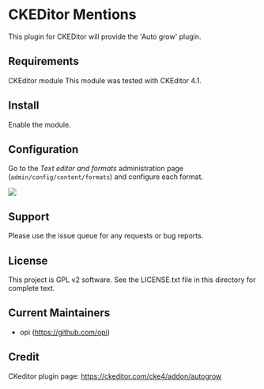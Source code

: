 CKEDitor Mentions
=================

This plugin for CKEDitor will provide the 'Auto grow' plugin.

Requirements
------------

CKEditor module
This module was tested with CKEditor 4.1.

Install
-------

Enable the module.

Configuration
-------------

Go to the *Text editor and formats* administration page (`admin/config/content/formats`)
and configure each format.

![](screenshot.png)

Support
-------

Please use the issue queue for any requests or bug reports.

License
-------

This project is GPL v2 software. See the LICENSE.txt file in this directory for
complete text.

Current Maintainers
-------------------

 - opi (https://github.com/opi)

Credit
-------

CKeditor plugin page: https://ckeditor.com/cke4/addon/autogrow
